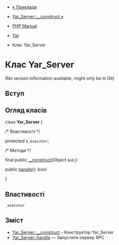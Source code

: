 - [« Приклади](yar.examples.md)
- [Yar_Server::\_\_construct »](yar-server.construct.md)

- [PHP Manual](index.md)
- [Yar](book.yar.md)
- Клас Yar_Server

# Клас Yar_Server

(No version information available, might only be in Git)

## Вступ

## Огляд класів

class **Yar_Server** {

/\* Властивості \*/

protected `$_executor`;

/\* Методи \*/

final public [\_\_construct](yar-server.construct.md)(Object `$obj`)

public [handle](yar-server.handle.md)(): bool

}

## Властивості

`_executor`

## Зміст

- [Yar_Server::\_\_construct](yar-server.construct.md) - Конструктор
Yar_Server
- [Yar_Server::handle](yar-server.handle.md) — Запустити сервер RPC
